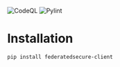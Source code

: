 ![CodeQL](https://github.com/federatedsecure/client-python/workflows/CodeQL/badge.svg)
![Pylint](https://raw.githubusercontent.com/federatedsecure/client-python/main/.github/badges/pylint.svg)

# Installation

`pip install federatedsecure-client`

